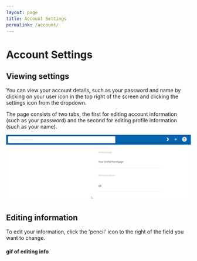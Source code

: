```yaml
---
layout: page 
title: Account Settings 
permalink: /account/
---
```


# Account Settings

## Viewing settings

You can view your account details, such as your password and name by clicking on your user icon in the top right of the screen and clicking the settings icon from the dropdown.

The page consists of two tabs, the first for editing account information (such as your password) and the second for editing profile information (such as your name).

![Viewing account settings](../gifs/viewing-profile.gif)

## Editing information

To edit your information, click the 'pencil' icon to the right of the field you want to change.

#### gif of editing info